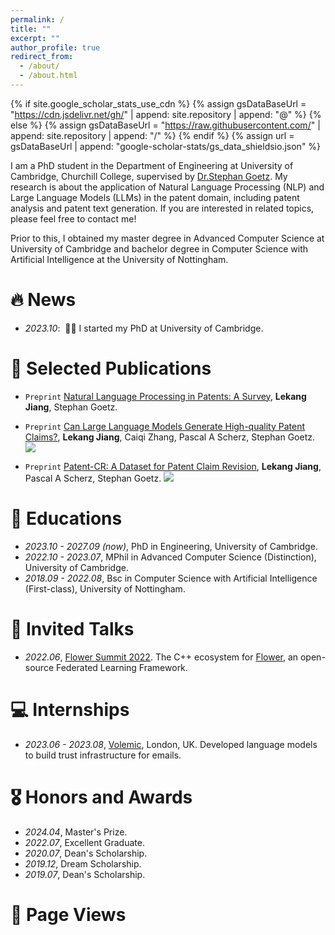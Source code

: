 ```yaml
---
permalink: /
title: ""
excerpt: ""
author_profile: true
redirect_from: 
  - /about/
  - /about.html
---
```


{% if site.google_scholar_stats_use_cdn %}
{% assign gsDataBaseUrl = "https://cdn.jsdelivr.net/gh/" | append: site.repository | append: "@" %}
{% else %}
{% assign gsDataBaseUrl = "https://raw.githubusercontent.com/" | append: site.repository | append: "/" %}
{% endif %}
{% assign url = gsDataBaseUrl | append: "google-scholar-stats/gs_data_shieldsio.json" %}

<span class='anchor' id='about-me'></span>

I am a PhD student in the Department of Engineering at University of Cambridge, Churchill College, supervised by [Dr.Stephan Goetz](https://stephanmgoetz.github.io/). My research is about the application of Natural Language Processing (NLP) and Large Language Models (LLMs) in the patent domain, including patent analysis and patent text generation. If you are interested in related topics, please feel free to contact me! 

Prior to this, I obtained my master degree in Advanced Computer Science at University of Cambridge and bachelor degree in Computer Science with Artificial Intelligence at the University of Nottingham.


# 🔥 News
- *2023.10*: &nbsp;🎉🎉 I started my PhD at University of Cambridge. 


# 📝 Selected Publications 

- ``Preprint`` [Natural Language Processing in Patents: A Survey](https://arxiv.org/abs/2403.04105), **Lekang Jiang**, Stephan Goetz.

- ``Preprint`` [Can Large Language Models Generate High-quality Patent Claims?](https://arxiv.org/abs/2406.19465), **Lekang Jiang**, Caiqi Zhang, Pascal A Scherz, Stephan Goetz. [![](https://img.shields.io/github/stars/scylj1/LLM4DPCG?style=social&label=Code+Stars)](https://github.com/scylj1/LLM4DPCG)

- ``Preprint`` [Patent-CR: A Dataset for Patent Claim Revision](https://arxiv.org/abs/2412.02549), **Lekang Jiang**, Pascal A Scherz, Stephan Goetz. [![](https://img.shields.io/github/stars/scylj1/Patent-CR?style=social&label=Code+Stars)](https://github.com/scylj1/Patent-CR)

# 📖 Educations
- *2023.10 - 2027.09 (now)*, PhD in Engineering, University of Cambridge. 
- *2022.10 - 2023.07*, MPhil in Advanced Computer Science (Distinction), University of Cambridge. 
- *2018.09 - 2022.08*, Bsc in Computer Science with Artificial Intelligence (First-class), University of Nottingham. 

# 💬 Invited Talks
- *2022.06*, [Flower Summit 2022](https://flower.ai/events/flower-summit-2022/). The C++ ecosystem for [Flower](https://flower.ai/), an open-source Federated Learning Framework. 


# 💻 Internships
- *2023.06 - 2023.08*, [Volemic](https://www.volemic.com/), London, UK. Developed language models to build trust infrastructure for emails.

# 🎖 Honors and Awards
- *2024.04*, Master's Prize. 
- *2022.07*, Excellent Graduate. 
- *2020.07*, Dean's Scholarship. 
- *2019.12*, Dream Scholarship. 
- *2019.07*, Dean's Scholarship. 

# 👀 Page Views
<div style="width: 400px">
  <script type="text/javascript" id="clstr_globe" src="//clustrmaps.com/globe.js?d=URFbX8lZgAuBiRuydq2RZu_teM6FhI-4SbRK1MxbbGw"></script>
</div>